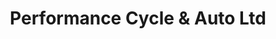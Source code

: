 ---
title: "Performance Cycle & Auto Ltd"
url: /calgary/performance-cycle-and-auto-ltd/
shop: car repair
---